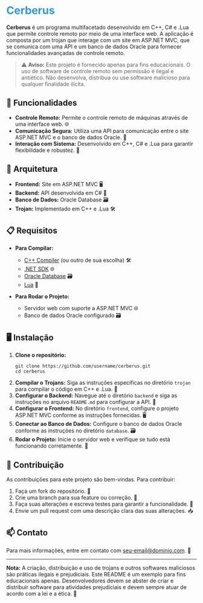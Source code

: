 # <span style="color: #3498db;">Cerberus</span>

**Cerberus** é um programa multifacetado desenvolvido em C++, C# e .Lua que permite controle remoto por meio de uma interface web. A aplicação é composta por um trojan que interage com um site em ASP.NET MVC, que se comunica com uma API e um banco de dados Oracle para fornecer funcionalidades avançadas de controle remoto.

> ⚠️ **Aviso:** Este projeto é fornecido apenas para fins educacionais. O uso de software de controle remoto sem permissão é ilegal e antiético. Não desenvolva, distribua ou use software malicioso para qualquer finalidade ilícita.

## 🚀 Funcionalidades

<ul>
  <li><strong>Controle Remoto:</strong> Permite o controle remoto de máquinas através de uma interface web. 🌐</li>
  <li><strong>Comunicação Segura:</strong> Utiliza uma API para comunicação entre o site ASP.NET MVC e o banco de dados Oracle. 🔐</li>
  <li><strong>Interação com Sistema:</strong> Desenvolvido em C++, C# e .Lua para garantir flexibilidade e robustez. 🔧</li>
</ul>

## 🧩 Arquitetura

<ul>
  <li><strong>Frontend:</strong> Site em ASP.NET MVC 🖥️</li>
  <li><strong>Backend:</strong> API desenvolvida em C# 🔄</li>
  <li><strong>Banco de Dados:</strong> Oracle Database 🗃️</li>
  <li><strong>Trojan:</strong> Implementado em C++ e .Lua 🛠️</li>
</ul>

## 📋 Requisitos

- **Para Compilar:**
  <ul>
    <li><a href="https://gcc.gnu.org/">C++ Compiler</a> (ou outro de sua escolha) 🛠️</li>
    <li><a href="https://dotnet.microsoft.com/download">.NET SDK</a> 🌐</li>
    <li><a href="https://www.oracle.com/database/">Oracle Database</a> 🗃️</li>
    <li><a href="https://www.lua.org/download.html">Lua</a> 📝</li>
  </ul>

- **Para Rodar o Projeto:**
  <ul>
    <li>Servidor web com suporte a ASP.NET MVC 🌐</li>
    <li>Banco de dados Oracle configurado 🗃️</li>
  </ul>

## 🖥️ Instalação

<ol>
  <li><strong>Clone o repositório:</strong>
    <pre><code>git clone https://github.com/username/cerberus.git
cd cerberus</code></pre>
  </li>
  <li><strong>Compilar o Trojans:</strong> Siga as instruções específicas no diretório <code>trojan</code> para compilar o código em C++ e .Lua. 🔧</li>
  <li><strong>Configurar o Backend:</strong> Navegue até o diretório <code>backend</code> e siga as instruções no arquivo <code>README.md</code> para configurar a API. 🔄</li>
  <li><strong>Configurar o Frontend:</strong> No diretório <code>frontend</code>, configure o projeto ASP.NET MVC conforme as instruções fornecidas. 🖥️</li>
  <li><strong>Conectar ao Banco de Dados:</strong> Configure o banco de dados Oracle conforme as instruções no diretório <code>database</code>. 🗃️</li>
  <li><strong>Rodar o Projeto:</strong> Inicie o servidor web e verifique se tudo está funcionando corretamente. 🚀</li>
</ol>

## 🤝 Contribuição

As contribuições para este projeto são bem-vindas. Para contribuir:

<ol>
  <li>Faça um fork do repositório. 🍴</li>
  <li>Crie uma branch para sua feature ou correção. 🌿</li>
  <li>Faça suas alterações e escreva testes para garantir a funcionalidade. 🧪</li>
  <li>Envie um pull request com uma descrição clara das suas alterações. 📥</li>
</ol>

## 📫 Contato

Para mais informações, entre em contato com <a href="mailto:cerberus_project@gmail.com">seu-email@dominio.com</a>. 📧

---

**Nota:** A criação, distribuição e uso de trojans e outros softwares maliciosos são práticas ilegais e prejudiciais. Este README é um exemplo para fins educacionais apenas. Desenvolvedores devem se abster de criar e distribuir software para atividades prejudiciais e devem sempre atuar de acordo com a lei e a ética. 🚫
